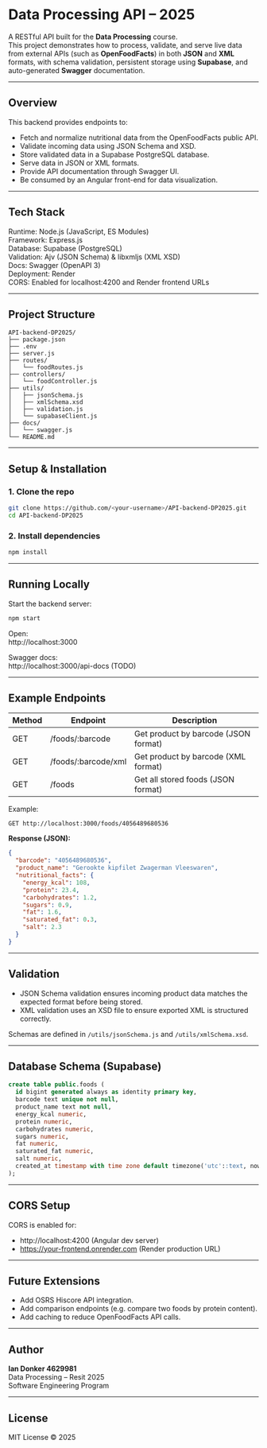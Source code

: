 # Data Processing API – 2025

A RESTful API built for the **Data Processing** course.  
This project demonstrates how to process, validate, and serve live data from external APIs (such as **OpenFoodFacts**) in both **JSON** and **XML** formats, with schema validation, persistent storage using **Supabase**, and auto-generated **Swagger** documentation.

---

## Overview

This backend provides endpoints to:
- Fetch and normalize nutritional data from the OpenFoodFacts public API.
- Validate incoming data using JSON Schema and XSD.
- Store validated data in a Supabase PostgreSQL database.
- Serve data in JSON or XML formats.
- Provide API documentation through Swagger UI.
- Be consumed by an Angular front-end for data visualization.

---

## Tech Stack

Runtime: Node.js (JavaScript, ES Modules)  
Framework: Express.js  
Database: Supabase (PostgreSQL)  
Validation: Ajv (JSON Schema) & libxmljs (XML XSD)  
Docs: Swagger (OpenAPI 3)  
Deployment: Render  
CORS: Enabled for localhost:4200 and Render frontend URLs

---

## Project Structure

```
API-backend-DP2025/
├── package.json
├── .env
├── server.js
├── routes/
│   └── foodRoutes.js
├── controllers/
│   └── foodController.js
├── utils/
│   ├── jsonSchema.js
│   ├── xmlSchema.xsd
│   ├── validation.js
│   └── supabaseClient.js
├── docs/
│   └── swagger.js
└── README.md
```

---

## Setup & Installation

### 1. Clone the repo
```bash
git clone https://github.com/<your-username>/API-backend-DP2025.git
cd API-backend-DP2025
```

### 2. Install dependencies
```bash
npm install
```

---

## Running Locally

Start the backend server:
```bash
npm start
```

Open:  
http://localhost:3000

Swagger docs:  
http://localhost:3000/api-docs (TODO)

---

## Example Endpoints

| Method | Endpoint | Description |
|---------|-----------|-------------|
| GET | /foods/:barcode | Get product by barcode (JSON format) |
| GET | /foods/:barcode/xml | Get product by barcode (XML format) |
| GET | /foods | Get all stored foods (JSON format) |

Example:
```
GET http://localhost:3000/foods/4056489680536
```

**Response (JSON):**
```json
{
  "barcode": "4056489680536",
  "product_name": "Gerookte kipfilet Zwagerman Vleeswaren",
  "nutritional_facts": {
    "energy_kcal": 108,
    "protein": 23.4,
    "carbohydrates": 1.2,
    "sugars": 0.9,
    "fat": 1.6,
    "saturated_fat": 0.3,
    "salt": 2.3
  }
}
```

---

## Validation

- JSON Schema validation ensures incoming product data matches the expected format before being stored.  
- XML validation uses an XSD file to ensure exported XML is structured correctly.  

Schemas are defined in `/utils/jsonSchema.js` and `/utils/xmlSchema.xsd`.

---

## Database Schema (Supabase)

```sql
create table public.foods (
  id bigint generated always as identity primary key,
  barcode text unique not null,
  product_name text not null,
  energy_kcal numeric,
  protein numeric,
  carbohydrates numeric,
  sugars numeric,
  fat numeric,
  saturated_fat numeric,
  salt numeric,
  created_at timestamp with time zone default timezone('utc'::text, now())
);
```

---

## CORS Setup

CORS is enabled for:
- http://localhost:4200 (Angular dev server)
- https://your-frontend.onrender.com (Render production URL)

---

## Future Extensions

- Add OSRS Hiscore API integration.  
- Add comparison endpoints (e.g. compare two foods by protein content).  
- Add caching to reduce OpenFoodFacts API calls.  

---

## Author

**Ian Donker 4629981**  
Data Processing – Resit 2025  
Software Engineering Program

---

## License

MIT License © 2025
